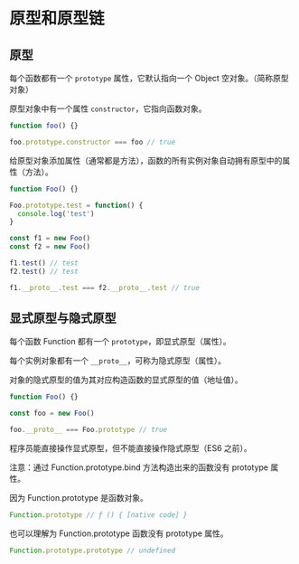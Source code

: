 # 原型和原型链

## 原型

每个函数都有一个 `prototype` 属性，它默认指向一个 Object 空对象。（简称原型对象）

原型对象中有一个属性 `constructor`，它指向函数对象。

```js
function foo() {}

foo.prototype.constructor === foo // true
```

给原型对象添加属性（通常都是方法），函数的所有实例对象自动拥有原型中的属性（方法）。

```js
function Foo() {}

Foo.prototype.test = function() {
  console.log('test')
}

const f1 = new Foo()
const f2 = new Foo()

f1.test() // test
f2.test() // test

f1.__proto__.test === f2.__proto__.test // true
```

## 显式原型与隐式原型

每个函数 Function 都有一个 `prototype`，即显式原型（属性）。

每个实例对象都有一个 `__proto__`，可称为隐式原型（属性）。

对象的隐式原型的值为其对应构造函数的显式原型的值（地址值）。

```js
function Foo() {}

const foo = new Foo()

foo.__proto__ === Foo.prototype // true
```

程序员能直接操作显式原型，但不能直接操作隐式原型（ES6 之前）。

注意：通过 Function.prototype.bind 方法构造出来的函数没有 prototype 属性。

因为 Function.prototype 是函数对象。

```js
Function.prototype // ƒ () { [native code] }
```

也可以理解为 Function.prototype 函数没有 prototype 属性。

```js
Function.prototype.prototype // undefined
```
